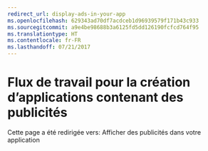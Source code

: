 ```yaml
---
redirect_url: display-ads-in-your-app
ms.openlocfilehash: 629343ad70df7acdceb1d96939579f171b43c933
ms.sourcegitcommit: a9e4be98688b3a6125fd5dd126190fcfcd764f95
ms.translationtype: HT
ms.contentlocale: fr-FR
ms.lasthandoff: 07/21/2017
---
```

# <a name="workflows-for-creating-apps-with-ads"></a>Flux de travail pour la création d’applications contenant des publicités

Cette page a été redirigée vers: Afficher des publicités dans votre application

